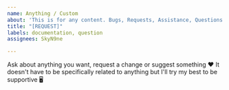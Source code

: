 ```yaml
---
name: Anything / Custom
about: 'This is for any content. Bugs, Requests, Assistance, Questions etc... '
title: "[REQUEST]"
labels: documentation, question
assignees: SkyN9ne

---
```


Ask about anything you want, request a change or suggest something ♥
It doesn't have to be specifically related to anything but I'll try my best to be supportive 🖥

